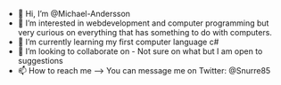 - 👋 Hi, I’m @Michael-Andersson
- 👀 I’m interested in webdevelopment and computer programming but very curious on everything that has something to do with computers.
- 🌱 I’m currently learning my first computer language c#
- 💞️ I’m looking to collaborate on - Not sure on what but I am open to suggestions
- 📫 How to reach me --> You can message me on Twitter: @Snurre85

<!---
Michael-Andersson/Michael-Andersson is a ✨ special ✨ repository because its `README.md` (this file) appears on your GitHub profile.
You can click the Preview link to take a look at your changes.
--->
